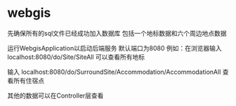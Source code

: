 # webgis
先确保所有的sql文件已经成功加入数据库
包括一个地标数据和六个周边地点数据

运行WebgisApplication以启动后端服务
默认端口为8080
例如：在浏览器输入
localhost:8080/do/Site/SiteAll
可以查看所有地标

输入
localhost:8080/do/SurroundSite/Accommodation/AccommodationAll
查看所有住宿点

其他的数据可以在Controller层查看
